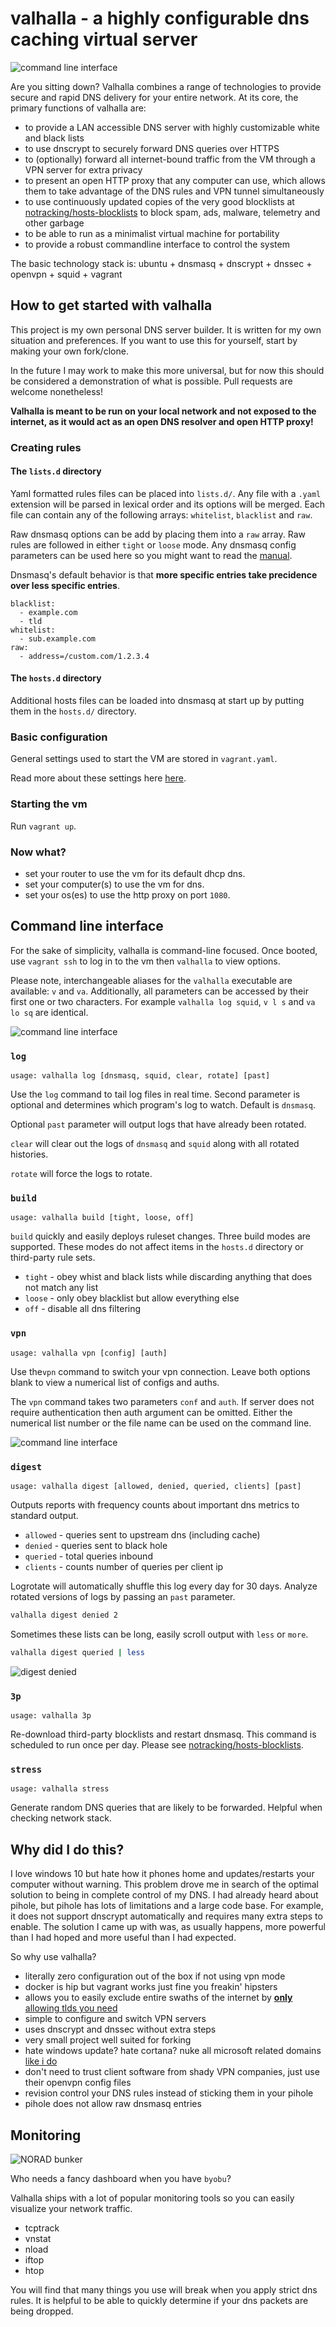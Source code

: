 # valhalla - a highly configurable dns caching virtual server

![command line interface](https://github.com/mmeyer2k/valhalla/blob/master/docs/img/topology.png?raw=true)

Are you sitting down?
Valhalla combines a range of technologies to provide secure and rapid DNS delivery for your entire network.
At its core, the primary functions of valhalla are:
- to provide a LAN accessible DNS server with highly customizable white and black lists
- to use dnscrypt to securely forward DNS queries over HTTPS
- to (optionally) forward all internet-bound traffic from the VM through a VPN server for extra privacy
- to present an open HTTP proxy that any computer can use, which allows them to take advantage of the DNS rules and VPN tunnel simultaneously
- to use continuously updated copies of the very good blocklists at [notracking/hosts-blocklists](https://github.com/notracking/hosts-blocklists) to block spam, ads, malware, telemetry and other garbage
- to be able to run as a minimalist virtual machine for portability
- to provide a robust commandline interface to control the system

The basic technology stack is: ubuntu + dnsmasq + dnscrypt + dnssec + openvpn + squid + vagrant

## How to get started with valhalla

This project is my own personal DNS server builder.
It is written for my own situation and preferences.
If you want to use this for yourself, start by making your own fork/clone.

In the future I may work to make this more universal, but for now this should be considered a demonstration of what is possible.
Pull requests are welcome nonetheless!

**Valhalla is meant to be run on your local network and not exposed to the internet, as it would act as an open DNS resolver and open HTTP proxy!**

### Creating rules

#### The `lists.d` directory

Yaml formatted rules files can be placed into `lists.d/`. 
Any file with a `.yaml` extension will be parsed in lexical order and its options will be merged.
Each file can contain any of the following arrays: `whitelist`, `blacklist` and `raw`.

Raw dnsmasq options can be add by placing them into a `raw` array.
Raw rules are followed in either `tight` or `loose` mode.
Any dnsmasq config parameters can be used here so you might want to read the [manual](http://www.thekelleys.org.uk/dnsmasq/docs/dnsmasq-man.html).

Dnsmasq's default behavior is that **more specific entries take precidence over less specific entries**.
```
blacklist:
  - example.com
  - tld
whitelist:
  - sub.example.com
raw:
  - address=/custom.com/1.2.3.4
```

#### The `hosts.d` directory

Additional hosts files can be loaded into dnsmasq at start up by putting them in the `hosts.d/` directory.

### Basic configuration

General settings used to start the VM are stored in `vagrant.yaml`.

Read more about these settings here [here](https://github.com/mmeyer2k/valhalla/blob/master/docs/configuration.md).

### Starting the vm
Run `vagrant up`.

### Now what?
- set your router to use the vm for its default dhcp dns.
- set your computer(s) to use the vm for dns.
- set your os(es) to use the http proxy on port `1080`.

## Command line interface
For the sake of simplicity, valhalla is command-line focused.
Once booted, use `vagrant ssh` to log in to the vm then `valhalla` to view options.

Please note, interchangeable aliases for the `valhalla` executable are available: `v` and `va`.
Additionally, all parameters can be accessed by their first one or two characters.
For example `valhalla log squid`, `v l s` and `va lo sq` are identical.

![command line interface](https://github.com/mmeyer2k/valhalla/blob/master/docs/img/cli.png?raw=true)

### `log`
`usage: valhalla log [dnsmasq, squid, clear, rotate] [past]`

Use the `log` command to tail log files in real time.
Second parameter is optional and determines which program's log to watch.
Default is `dnsmasq`.

Optional `past` parameter will output logs that have already been rotated.

`clear` will clear out the logs of `dnsmasq` and `squid` along with all rotated histories.

`rotate` will force the logs to rotate.

### `build`
`usage: valhalla build [tight, loose, off]`

`build` quickly and easily deploys ruleset changes.
Three build modes are supported. 
These modes do not affect items in the `hosts.d` directory or third-party rule sets.

- `tight` - obey whist and black lists while discarding anything that does not match any list
- `loose` - only obey blacklist but allow everything else
- `off` - disable all dns filtering

### `vpn`
`usage: valhalla vpn [config] [auth]`

Use the`vpn` command to switch your vpn connection.
Leave both options blank to view a numerical list of configs and auths.

The `vpn` command takes two parameters `conf` and `auth`.
If server does not require authentication then auth argument can be omitted.
Either the numerical list number or the file name can be used on the command line.

![command line interface](https://github.com/mmeyer2k/valhalla/blob/master/docs/img/cli-vpn.png?raw=true)

### `digest`
`usage: valhalla digest [allowed, denied, queried, clients] [past]`

Outputs reports with frequency counts about important dns metrics to standard output.

- `allowed` - queries sent to upstream dns (including cache)
- `denied` - queries sent to black hole
- `queried` - total queries inbound
- `clients` - counts number of queries per client ip

Logrotate will automatically shuffle this log every day for 30 days.
Analyze rotated versions of logs by passing an `past` parameter.
```bash
valhalla digest denied 2
```

Sometimes these lists can be long, easily scroll output with `less` or `more`.

```bash
valhalla digest queried | less
```

![digest denied](https://github.com/mmeyer2k/valhalla/blob/master/docs/img/cli-digest.png?raw=true)

### `3p`
`usage: valhalla 3p`

Re-download third-party blocklists and restart dnsmasq.
This command is scheduled to run once per day.
Please see [notracking/hosts-blocklists](https://github.com/notracking/hosts-blocklists).

### `stress`
`usage: valhalla stress`

Generate random DNS queries that are likely to be forwarded.
Helpful when checking network stack.

## Why did I do this?
I love windows 10 but hate how it phones home and updates/restarts your computer without warning.
This problem drove me in search of the optimal solution to being in complete control of my DNS.
I had already heard about pihole, but pihole has lots of limitations and a large code base.
For example, it does not support dnscrypt automatically and requires many extra steps to enable.
The solution I came up with was, as usually happens, more powerful than I had hoped and more useful than I had expected.

So why use valhalla?
- literally zero configuration out of the box if not using vpn mode
- docker is hip but vagrant works just fine you freakin' hipsters
- allows you to easily exclude entire swaths of the internet by [**only** allowing tlds you need](https://github.com/mmeyer2k/valhalla/blob/master/lists.d/tlds.yaml)
- simple to configure and switch VPN servers
- uses dnscrypt and dnssec without extra steps
- very small project well suited for forking
- hate windows update? hate cortana? nuke all microsoft related domains [like i do](https://github.com/mmeyer2k/valhalla/blob/master/lists.d/microsoft.yaml)
- don't need to trust client software from shady VPN companies, just use their openvpn config files
- revision control your DNS rules instead of sticking them in your pihole
- pihole does not allow raw dnsmasq entries

## Monitoring
![NORAD bunker](https://github.com/mmeyer2k/valhalla/blob/master/docs/img/command-bunker.png?raw=true)

Who needs a fancy dashboard when you have `byobu`?

Valhalla ships with a lot of popular monitoring tools so you can easily visualize your network traffic.
- tcptrack
- vnstat
- nload
- iftop 
- htop

You will find that many things you use will break when you apply strict dns rules.
It is helpful to be able to quickly determine if your dns packets are being dropped.
